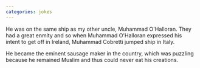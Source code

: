 ```yaml
---
categories: jokes
---
```


He was on the same ship as my other uncle, Muhammad O'Halloran. They had a great enmity and so when Muhammad O'Halloran expressed his intent to get off in Ireland, Muhammad Cobretti jumped ship in Italy.

He became the eminent sausage maker in the country, which was puzzling because he remained Muslim and thus could never eat his creations.